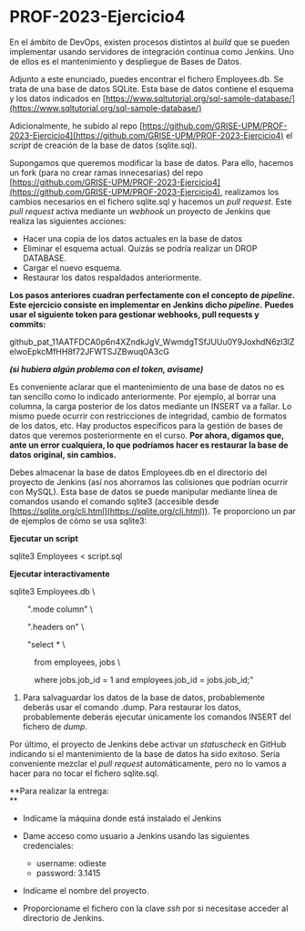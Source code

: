 # PROF-2023-Ejercicio4

En el ámbito de DevOps, existen procesos distintos al _build_ que se pueden implementar usando servidores de integración continua como Jenkins. Uno de ellos es el mantenimiento y despliegue de Bases de Datos. 

Adjunto a este enunciado, puedes encontrar el fichero Employees.db. Se trata de una base de datos SQLite. Esta base de datos contiene el esquema y los datos indicados en [https://www.sqltutorial.org/sql-sample-database/](https://www.sqltutorial.org/sql-sample-database/)

Adicionalmente, he subido al repo [https://github.com/GRISE-UPM/PROF-2023-Ejercicio4](https://github.com/GRISE-UPM/PROF-2023-Ejercicio4) el _script_ de creación de la base de datos (sqlite.sql).

Supongamos que queremos modificar la base de datos. Para ello, hacemos un fork (para no crear ramas innecesarias) del repo [https://github.com/GRISE-UPM/PROF-2023-Ejercicio4](https://github.com/GRISE-UPM/PROF-2023-Ejercicio4), realizamos los cambios necesarios en el fichero sqlite.sql y hacemos un _pull request_. Este _pull request_ activa mediante un _webhook_ un proyecto de Jenkins que realiza las siguientes acciones:

*   Hacer una copia de los datos actuales en la base de datos
*   Eliminar el esquema actual. Quizás se podría realizar un DROP DATABASE.
*   Cargar el nuevo esquema.
*   Restaurar los datos respaldados anteriormente.

**Los pasos anteriores cuadran perfectamente con el concepto de _pipeline_. Este ejercicio consiste en implementar en Jenkins dicho _pipeline_.** **Puedes usar el siguiente token para gestionar webhooks, pull requests y commits:**

github\_pat\_11AATFDCA0p6n4XZndkJgV\_WwmdgTSfJUUu0Y9JoxhdN6zl3lZelwoEpkcMfHH8f72JFWTSJZBwuq0A3cG

**_(si hubiera algún problema con el token, avisame)_**

Es conveniente aclarar que el mantenimiento de una base de datos no es tan sencillo como lo indicado anteriormente. Por ejemplo, al borrar una columna, la carga posterior de los datos mediante un INSERT va a fallar. Lo mismo puede ocurrir con restricciones de integridad, cambio de formatos de los datos, etc. Hay productos específicos para la gestión de bases de datos que veremos posteriormente en el curso. **Por ahora, digamos que, ante un error cualquiera, lo que podríamos hacer es restaurar la base de datos original, sin cambios.**

Debes almacenar la base de datos Employees.db en el directorio del proyecto de Jenkins (así nos ahorramos las colisiones que podrían ocurrir con MySQL). Esta base de datos se puede manipular mediante línea de comandos usando el comando sqlite3 (accesible desde [https://sqlite.org/cli.html](https://sqlite.org/cli.html)). Te proporciono un par de ejemplos de cómo se usa sqlite3:

  

**Ejecutar un script**

sqlite3 Employees < script.sql

  

**Ejecutar interactivamente**

sqlite3 Employees.db \\

        ".mode column" \\

        ".headers on" \\

        "select \* \\

           from employees, jobs \\

           where jobs.job\_id = 1 and employees.job\_id = jobs.job\_id;"

  

1.  Para salvaguardar los datos de la base de datos, probablemente deberás usar el comando .dump. Para restaurar los datos, probablemente deberás ejecutar únicamente los comandos INSERT del fichero de _dump_.  
    

Por último, el proyecto de Jenkins debe activar un _statuscheck_ en GitHub indicando si el mantenimiento de la base de datos ha sido exitoso. Sería conveniente mezclar el _pull request_ automáticamente, pero no lo vamos a hacer para no tocar el fichero sqlite.sql.

**Para realizar la entrega:  
**

*   Indícame la máquina donde está instalado el Jenkins
*   Dame acceso como usuario a Jenkins usando las siguientes credenciales:
    *   username: odieste
    *   password: 3.1415

*   Indícame el nombre del proyecto.
*   Proporcioname el fichero con la clave _ssh_ por si necesitase acceder al directorio de Jenkins.
